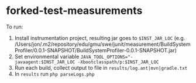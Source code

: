 # forked-test-measurements

To run:
1. Install instrumentation project, resulting jar goes to `$INST_JAR_LOC` (e.g. /Users/jon/.m2/repository/edu/gmu/swe/junit/measurement/BuildSystemProfiler/0.0.1-SNAPSHOT/BuildSystemProfiler-0.0.1-SNAPSHOT.jar)
2. Set environmental variable `JAVA_TOOL_OPTIONS="-javaagent:$INST_JAR_LOC -Xbootclasspath/p:$INST_JAR_LOC`
3. Run each build, collect output to file in `results/log.ant|mvn|gradle.txt`
4. In `results` run `php parseLogs.php`


